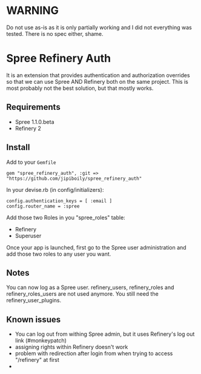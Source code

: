 # WARNING
Do not use as-is as it is only partially working and I did not everything was tested. There is no spec either, shame.

Spree Refinery Auth
==============
It is an extension that provides authentication and authorization overrides so that we can use Spree AND Refinery both on the same project. This is most probably not the best solution, but that mostly works.

Requirements
------------
- Spree 1.1.0.beta
- Refinery 2

Install
-------
Add to your ```Gemfile```

	gem "spree_refinery_auth", :git => "https://github.com/jipiboily/spree_refinery_auth"


In your devise.rb (in config/initializers):

	config.authentication_keys = [ :email ]
	config.router_name = :spree

Add those two Roles in you "spree_roles" table:

- Refinery
- Superuser

Once your app is launched, first go to the Spree user administration and add those two roles to any user you want.

Notes
-----
You can now log as a Spree user. refinery_users, refinery_roles and refinery_roles_users are not used anymore. You still need the refinery_user_plugins.

Known issues
------------
- You can log out from withing Spree admin, but it uses Refinery's log out link (#monkeypatch)
- assigning rights within Refinery doesn't work
- problem with redirection after login from when trying to access "/refinery" at first
- 